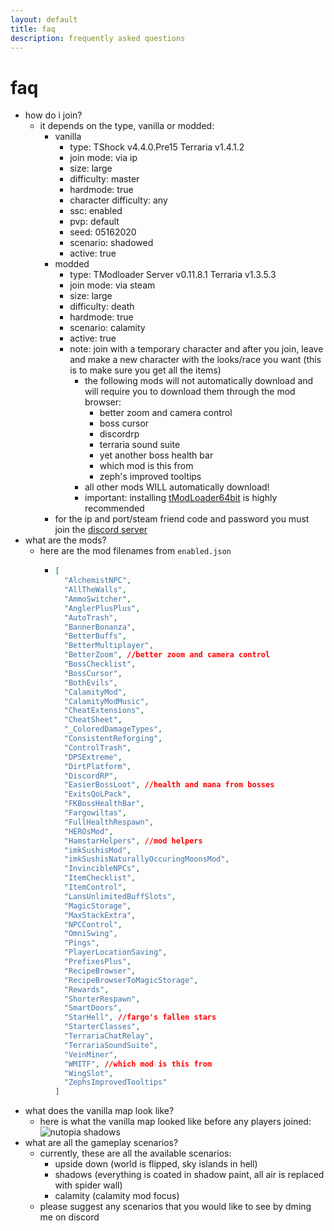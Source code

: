 ```yaml
---
layout: default
title: faq
description: frequently asked questions
---
```


# faq

- how do i join?
  - it depends on the type, vanilla or modded:
    - vanilla
      - type: TShock v4.4.0.Pre15 Terraria v1.4.1.2
      - join mode: via ip
      - size: large
      - difficulty: master
      - hardmode: true
      - character difficulty: any
      - ssc: enabled
      - pvp: default
      - seed: 05162020
      - scenario: shadowed
      - active: true
     - modded
       - type: TModloader Server v0.11.8.1 Terraria v1.3.5.3
       - join mode: via steam
       - size: large
       - difficulty: death
       - hardmode: true
       - scenario: calamity
       - active: true
       - note: join with a temporary character and after you join, leave and make a new character with the looks/race you want (this is to make sure you get all the items)
         - the following mods will not automatically download and will require you to download them through the mod browser:
           - better zoom and camera control
           - boss cursor
           - discordrp
           - terraria sound suite
           - yet another boss health bar
           - which mod is this from
           - zeph's improved tooltips
         - all other mods WILL automatically download!
         - important: installing [tModLoader64bit](https://github.com/Dradonhunter11/tModLoader64bit/releases/latest) is highly recommended
     - for the ip and port/steam friend code and password you must join the [discord server](https://discord.gg/884crYr)
- what are the mods?
  - here are the mod filenames from `enabled.json`
    - ```json
      [
        "AlchemistNPC",
        "AllTheWalls",
        "AmmoSwitcher",
        "AnglerPlusPlus",
        "AutoTrash",
        "BannerBonanza",
        "BetterBuffs",
        "BetterMultiplayer",
        "BetterZoom", //better zoom and camera control
        "BossChecklist",
        "BossCursor",
        "BothEvils",
        "CalamityMod",
        "CalamityModMusic",
        "CheatExtensions",
        "CheatSheet",
        "_ColoredDamageTypes",
        "ConsistentReforging",
        "ControlTrash",
        "DPSExtreme",
        "DirtPlatform",
        "DiscordRP",
        "EasierBossLoot", //health and mana from bosses
        "ExitsQoLPack",
        "FKBossHealthBar",
        "Fargowiltas",
        "FullHealthRespawn",
        "HEROsMod",
        "HamstarHelpers", //mod helpers
        "imkSushisMod",
        "imkSushisNaturallyOccuringMoonsMod",
        "InvincibleNPCs",
        "ItemChecklist",
        "ItemControl",
        "LansUnlimitedBuffSlots",
        "MagicStorage",
        "MaxStackExtra",
        "NPCControl",
        "OmniSwing",
        "Pings",
        "PlayerLocationSaving",
        "PrefixesPlus",
        "RecipeBrowser",
        "RecipeBrowserToMagicStorage",
        "Rewards",
        "ShorterRespawn",
        "SmartDoors",
        "StarHell", //fargo's fallen stars
        "StarterClasses",
        "TerrariaChatRelay",
        "TerrariaSoundSuite",
        "VeinMiner",
        "WMITF", //which mod is this from
        "WingSlot",
        "ZephsImprovedTooltips"
      ]   
      ```
- what does the vanilla map look like?
  - here is what the vanilla map looked like before any players joined:
    ![nutopia shadows](https://cdn.discordapp.com/attachments/806945046531407952/815411490550579200/unknown.png)
- what are all the gameplay scenarios?
  - currently, these are all the available scenarios:
    - upside down (world is flipped, sky islands in hell)
    - shadows (everything is coated in shadow paint, all air is replaced with spider wall)
    - calamity (calamity mod focus)
  - please suggest any scenarios that you would like to see by dming me on discord
